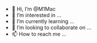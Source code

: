 - 👋 Hi, I’m @M1Mac
- 👀 I’m interested in ...
- 🌱 I’m currently learning ...
- 💞️ I’m looking to collaborate on ...
- 📫 How to reach me ...

<!---
M1Mac/M1Mac is a ✨ special ✨ repository because its `README.md` (this file) appears on your GitHub profile.
You can click the Preview link to take a look at your changes.
--->
